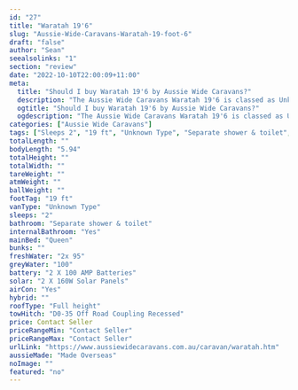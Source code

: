 ```yaml
---
id: "27"
title: "Waratah 19'6"
slug: "Aussie-Wide-Caravans-Waratah-19-foot-6"
draft: "false"
author: "Sean"
seealsolinks: "1"
section: "review"
date: "2022-10-10T22:00:09+11:00"
meta:
  title: "Should I buy Waratah 19'6 by Aussie Wide Caravans?"
  description: "The Aussie Wide Caravans Waratah 19'6 is classed as Unknown Type, and sleeps 2 people. It is Made Overseas and comes in at 19 ft. It generally has Separate shower & toilet."
  ogtitle: "Should I buy Waratah 19'6 by Aussie Wide Caravans?"
  ogdescription: "The Aussie Wide Caravans Waratah 19'6 is classed as Unknown Type, and sleeps 2 people. It is Made Overseas and comes in at 19 ft. It generally has Separate shower & toilet."
categories: ["Aussie Wide Caravans"]
tags: ["Sleeps 2", "19 ft", "Unknown Type", "Separate shower & toilet", "Full height", "Price Unknown", "Made Overseas"]
totalLength: ""
bodyLength: "5.94"
totalHeight: ""
totalWidth: ""
tareWeight: ""
atmWeight: ""
ballWeight: ""
footTag: "19 ft"
vanType: "Unknown Type"
sleeps: "2"
bathroom: "Separate shower & toilet"
internalBathroom: "Yes"
mainBed: "Queen"
bunks: ""
freshWater: "2x 95"
greyWater: "100"
battery: "2 X 100 AMP Batteries"
solar: "2 X 160W Solar Panels"
airCon: "Yes"
hybrid: ""
roofType: "Full height"
towHitch: "D0-35 Off Road Coupling Recessed"
price: Contact Seller
priceRangeMin: "Contact Seller"
priceRangeMax: "Contact Seller"
urlLink: "https://www.aussiewidecaravans.com.au/caravan/waratah.htm"
aussieMade: "Made Overseas"
noImage: ""
featured: "no"
---
```

